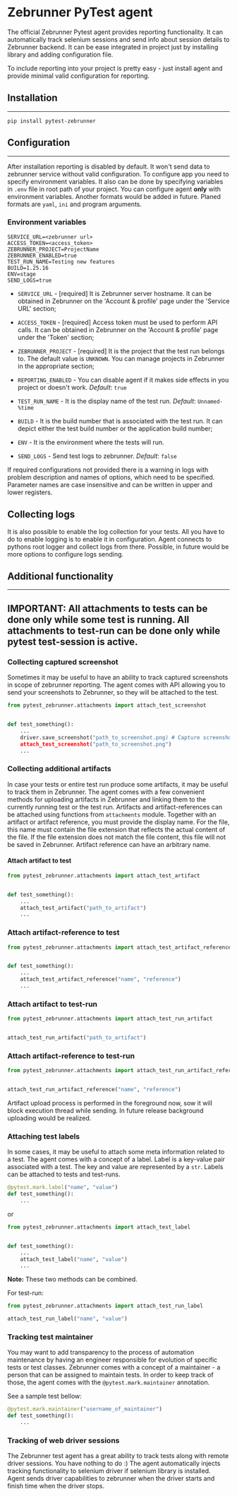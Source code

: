 # Zebrunner PyTest agent


The official Zebrunner Pytest agent provides reporting functionality. It can automatically track selenium sessions
and send info about session details to Zebrunner backend. It can be ease integrated in project just by installing library
and adding configuration file.

To include reporting into your project is pretty easy - just install agent and provide minimal valid configuration for reporting.


## Installation
---------------

    pip install pytest-zebrunner

## Configuration
----------------
After installation reporting is disabled by default. It won't send data to zebrunner service without valid configuration. 
To configure app you need to specify environment variables. It also can be done by specifying variables in `.env` file in root path of your project.
You can configure agent **only** with environment variables. Another formats would be added in future. 
Planed formats are `yaml`, `ini` and program arguments.

<!-- groups:start -->
### Environment variables
```dosini
SERVICE_URL=<zebrunner url>
ACCESS_TOKEN=<access_token>
ZEBRUNNER_PROJECT=ProjectName
ZEBRUNNER_ENABLED=true
TEST_RUN_NAME=Testing new features
BUILD=1.25.16
ENV=stage
SEND_LOGS=true
```

- `SERVICE_URL` - [required] It is Zebrunner server hostname. It can be obtained in Zebrunner on the 'Account & profile' page under the 'Service URL' section;

- `ACCESS_TOKEN` - [required] Access token must be used to perform API calls. It can be obtained in Zebrunner on the 'Account & profile' page under the 'Token' section;

- `ZEBRUNNER_PROJECT` - [required] It is the project that the test run belongs to. The default value is `UNKNOWN`. You can manage projects in Zebrunner in the appropriate section;

- `REPORTING_ENABLED` - You can disable agent if it makes side effects in you project or doesn't work. *Default*: `true`

- `TEST_RUN_NAME` - It is the display name of the test run. *Default*: `Unnamed-%time`

- `BUILD` -  It is the build number that is associated with the test run. It can depict either the test build number or the application build number; 

- `ENV` - It is the environment where the tests will run. 

- `SEND_LOGS` - Send test logs to zebrunner. *Default*: `false`
<!-- groups:end -->

If required configurations not provided there is a warning in logs with problem description and names of options,
which need to be specified. Parameter names are case insensitive and can be written in upper and lower registers.

## Collecting logs
It is also possible to enable the log collection for your tests.  All you have to do to enable logging is to enable it in configuration. 
Agent connects to pythons root logger and collect logs from there. Possible, in future would be more options to configure logs sending. 


## Additional functionality
---------------------------
**IMPORTANT**: All attachments to tests can be done only while some test is running. 
All attachments to test-run can be done only while pytest test-session is active.
---------------------------

### Collecting captured screenshot
Sometimes it may be useful to have an ability to track captured screenshots in scope of zebrunner reporting. The agent comes 
with API allowing you to send your screenshots to Zebrunner, so they will be attached to the test.

```python
from pytest_zebrunner.attachments import attach_test_screenshot


def test_something():
    ...
    driver.save_screenshot("path_to_screenshot.png) # Capture screenshot with selenium driver
    attach_test_screenshot("path_to_screenshot.png")
    ...
```

### Collecting additional artifacts
In case your tests or entire test run produce some artifacts, it may be useful to track them in Zebrunner. 
The agent comes with a few convenient methods for uploading artifacts in Zebrunner and linking them to the currently running test or the test run.
Artifacts and artifact-references can be attached using functions from `attachments` module. Together with an artifact 
or artifact reference, you must provide the display name. For the file, this name must contain the file extension that 
reflects the actual content of the file. If the file extension does not match the file content, this file will not be 
saved in Zebrunner. Artifact reference can have an arbitrary name.

#### Attach artifact to test
```python
from pytest_zebrunner.attachments import attach_test_artifact


def test_something():
    ...
    attach_test_artifact("path_to_artifact")
    ...
```

### Attach artifact-reference to test
```python
from pytest_zebrunner.attachments import attach_test_artifact_reference


def test_something():
    ...
    attach_test_artifact_reference("name", "reference")
    ...
```

### Attach artifact to test-run
```python
from pytest_zebrunner.attachments import attach_test_run_artifact


attach_test_run_artifact("path_to_artifact")
```

### Attach artifact-reference to test-run
```python
from pytest_zebrunner.attachments import attach_test_run_artifact_reference


attach_test_run_artifact_reference("name", "reference")
```

Artifact upload process is performed in the foreground now, sow it will block execution thread while sending. 
In future release background uploading would be realized. 


### Attaching test labels
In some cases, it may be useful to attach some meta information related to a test. The agent comes with a concept of a label. 
Label is a key-value pair associated with a test. The key and value are represented by a `str`. Labels can be attached to
tests and test-runs. 

```python
@pytest.mark.label("name", "value")
def test_something():
    ...
```
or
```python
from pytest_zebrunner.attachments import attach_test_label


def test_something():
    ...
    attach_test_label("name", "value")
    ...
```
**Note:** These two methods can be combined.

For test-run: 
```python
from pytest_zebrunner.attachments import attach_test_run_label

attach_test_run_label("name", "value")
```


### Tracking test maintainer
You may want to add transparency to the process of automation maintenance by having an engineer responsible for 
evolution of specific tests or test classes. Zebrunner comes with a concept of a maintainer - a person that can be 
assigned to maintain tests. In order to keep track of those, the agent comes with the `@pytest.mark.maintainer` annotation.

See a sample test bellow:

```python
@pytest.mark.maintainer("username_of_maintainer")
def test_something():
    ...
```

### Tracking of web driver sessions
The Zebrunner test agent has a great ability to track tests along with remote driver sessions. You have nothing to do :)
The agent automatically injects tracking functionality to selenium driver if selenium library is installed. Agent sends 
driver capabilities to zebrunner when the driver starts and finish time when the driver stops.
